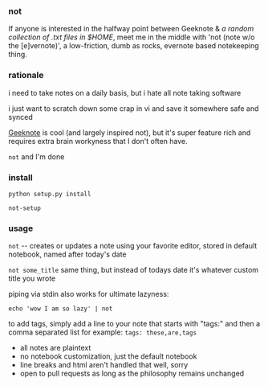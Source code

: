 ### not
If anyone is interested in the halfway point between Geeknote & *a random collection of .txt files in $HOME*, meet me in the middle with 'not (note w/o the [e]vernote)', a low-friction, dumb as rocks, evernote based notekeeping thing.


### rationale
i need to take notes on a daily basis, but i hate all note taking software

i just want to scratch down some crap in vi and save it somewhere safe and synced

[Geeknote](http://www.geeknote.me/) is cool (and largely inspired not), but it's super feature rich and requires extra brain workyness that I don't often have.

`not` and I'm done

### install
`python setup.py install`

`not-setup`


### usage
`not` -- creates or updates a note using your favorite editor, stored in default notebook, named after today's date

`not some_title` same thing, but instead of todays date it's whatever custom title you wrote

piping via stdin also works for ultimate lazyness:

`echo 'wow I am so lazy' | not`

to add tags, simply add a line to your note that starts with "tags:" and then a comma separated list
for example: `tags: these,are,tags`

* all notes are plaintext
* no notebook customization, just the default notebook
* line breaks and html aren't handled that well, sorry
* open to pull requests as long as the philosophy remains unchanged
